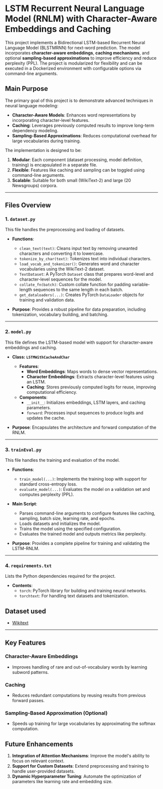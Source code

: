 
# LSTM Recurrent Neural Language Model (RNLM) with Character-Aware Embeddings and Caching

This project implements a Bidirectional LSTM-based Recurrent Neural Language Model (BLSTMRNN) for next-word prediction. The model incorporates **character-aware embeddings**, **caching mechanisms**, and optional **sampling-based approximations** to improve efficiency and reduce perplexity (PPL). The project is modularized for flexibility and can be executed in a Dockerized environment with configurable options via command-line arguments.

## **Main Purpose**
The primary goal of this project is to demonstrate advanced techniques in neural language modeling:
- **Character-Aware Models**: Enhances word representations by incorporating character-level features.
- **Caching**: Leverages previously computed results to improve long-term dependency modeling.
- **Sampling-Based Approximations**: Reduces computational overhead for large vocabularies during training.

The implementation is designed to be:
1. **Modular**: Each component (dataset processing, model definition, training) is encapsulated in a separate file.
2. **Flexible**: Features like caching and sampling can be toggled using command-line arguments.
3. **Scalable**: Suitable for both small (WikiText-2) and large (20 Newsgroups) corpora.

---

## **Files Overview**

### 1. `dataset.py`
This file handles the preprocessing and loading of datasets.

- **Functions**:
  - `clean_text(text)`: Cleans input text by removing unwanted characters and converting it to lowercase.
  - `tokenize_by_char(text)`: Tokenizes text into individual characters.
  - `load_vocab_and_tokenizer()`: Generates word and character vocabularies using the WikiText-2 dataset.
  - `TextDataset`: A PyTorch `Dataset` class that prepares word-level and character-level sequences for the model.
  - `collate_fn(batch)`: Custom collate function for padding variable-length sequences to the same length in each batch.
  - `get_dataloaders(...)`: Creates PyTorch `DataLoader` objects for training and validation data.

- **Purpose**: Provides a robust pipeline for data preparation, including tokenization, vocabulary building, and batching.

---

### 2. `model.py`
This file defines the LSTM-based model with support for character-aware embeddings and caching.

- **Class: `LSTMWithCacheAndChar`**
  - **Features**:
    - **Word Embeddings**: Maps words to dense vector representations.
    - **Character Embeddings**: Extracts character-level features using an LSTM.
    - **Caching**: Stores previously computed logits for reuse, improving computational efficiency.
  - **Components**:
    - `__init__`: Initializes embeddings, LSTM layers, and caching parameters.
    - `forward`: Processes input sequences to produce logits and updates the cache.

- **Purpose**: Encapsulates the architecture and forward computation of the RNLM.

---

### 3. `trainEval.py`
This file handles the training and evaluation of the model.

- **Functions**:
  - `train_model(...)`: Implements the training loop with support for standard cross-entropy loss.
  - `evaluate_model(...)`: Evaluates the model on a validation set and computes perplexity (PPL).

- **Main Script**:
  - Parses command-line arguments to configure features like caching, sampling, batch size, learning rate, and epochs.
  - Loads datasets and initializes the model.
  - Trains the model using the specified configuration.
  - Evaluates the trained model and outputs metrics like perplexity.

- **Purpose**: Provides a complete pipeline for training and validating the LSTM-RNLM.

---

### 4. `requirements.txt`
Lists the Python dependencies required for the project.

- **Contents**:
  - `torch`: PyTorch library for building and training neural networks.
  - `torchtext`: For handling text datasets and tokenization.


## Dataset used
- [Wikitext](https://huggingface.co/datasets/Salesforce/wikitext)
---

## Key Features

### **Character-Aware Embeddings**
- Improves handling of rare and out-of-vocabulary words by learning subword patterns.

### **Caching**
- Reduces redundant computations by reusing results from previous forward passes.

### **Sampling-Based Approximation (Optional)**
- Speeds up training for large vocabularies by approximating the softmax computation.

## Future Enhancements

1. **Integration of Attention Mechanisms**: Improve the model's ability to focus on relevant context.
2. **Support for Custom Datasets**: Extend preprocessing and training to handle user-provided datasets.
3. **Dynamic Hyperparameter Tuning**: Automate the optimization of parameters like learning rate and embedding size.
